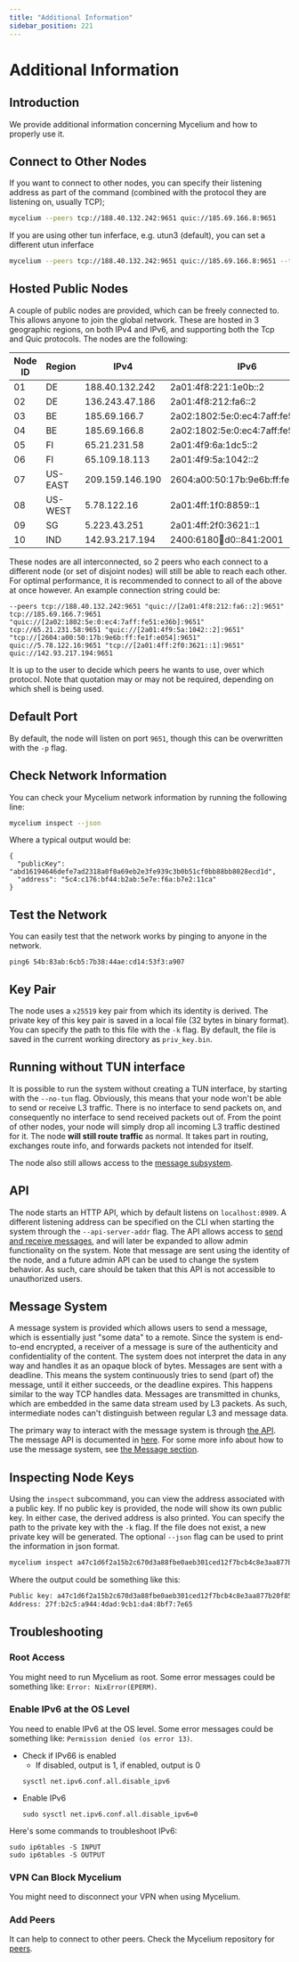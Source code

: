 ```yaml
---
title: "Additional Information"
sidebar_position: 221
---
```



<h1>Additional Information</h1>



## Introduction

We provide additional information concerning Mycelium and how to properly use it.

## Connect to Other Nodes

If you want to connect to other nodes, you can specify their listening address as
part of the command (combined with the protocol they are listening on, usually TCP);

```sh
mycelium --peers tcp://188.40.132.242:9651 quic://185.69.166.8:9651
```

If you are using other tun inferface, e.g. utun3 (default), you can set a different utun inferface

```sh
mycelium --peers tcp://188.40.132.242:9651 quic://185.69.166.8:9651 --tun-name utun9
```

## Hosted Public Nodes

A couple of public nodes are provided, which can be freely connected to. This allows
anyone to join the global network. These are hosted in 3 geographic regions, on both
IPv4 and IPv6, and supporting both the Tcp and Quic protocols. The nodes are the
following:

| Node ID | Region | IPv4 | IPv6 | Tcp port | Quic port | Mycelium IP |
| --- | --- | --- | --- | --- | --- | --- |
| 01 | DE | 188.40.132.242 | 2a01:4f8:221:1e0b::2 | 9651 | 9651 | 54b:83ab:6cb5:7b38:44ae:cd14:53f3:a907 |
| 02 | DE | 136.243.47.186 | 2a01:4f8:212:fa6::2 | 9651 | 9651 | 40a:152c:b85b:9646:5b71:d03a:eb27:2462 |
| 03 | BE | 185.69.166.7 | 2a02:1802:5e:0:ec4:7aff:fe51:e80d | 9651 | 9651 | 597:a4ef:806:b09:6650:cbbf:1b68:cc94 |
| 04 | BE | 185.69.166.8 | 2a02:1802:5e:0:ec4:7aff:fe51:e36b | 9651 | 9651 | 549:8bce:fa45:e001:cbf8:f2e2:2da6:a67c |
| 05 | FI | 65.21.231.58 | 2a01:4f9:6a:1dc5::2 | 9651 | 9651 | 410:2778:53bf:6f41:af28:1b60:d7c0:707a |
| 06 | FI | 65.109.18.113 | 2a01:4f9:5a:1042::2 | 9651 | 9651 | 488:74ac:8a31:277b:9683:c8e:e14f:79a7 |
| 07 | US-EAST | 209.159.146.190 | 2604:a00:50:17b:9e6b:ff:fe1f:e054 | 9651 | 9651 | 4ab:a385:5a4e:ef8f:92e0:1605:7cb6:24b2 |
| 08 | US-WEST | 5.78.122.16 | 2a01:4ff:1f0:8859::1 | 9651 | 9651 | 4de:b695:3859:8234:d04c:5de6:8097:c27c |
| 09 | SG | 5.223.43.251 | 2a01:4ff:2f0:3621::1 | 9651 | 9651 | 5eb:c711:f9ab:eb24:ff26:e392:a115:1c0e |
| 10 | IND | 142.93.217.194 | 2400:6180:100:d0::841:2001 | 9651 | 9651 | 445:465:fe81:1e2b:5420:a029:6b0:9f61 |

These nodes are all interconnected, so 2 peers who each connect to a different node
(or set of disjoint nodes) will still be able to reach each other. For optimal performance,
it is recommended to connect to all of the above at once however. An example connection
string could be:

`--peers tcp://188.40.132.242:9651 "quic://[2a01:4f8:212:fa6::2]:9651" tcp://185.69.166.7:9651 "quic://[2a02:1802:5e:0:ec4:7aff:fe51:e36b]:9651" tcp://65.21.231.58:9651 "quic://[2a01:4f9:5a:1042::2]:9651" "tcp://[2604:a00:50:17b:9e6b:ff:fe1f:e054]:9651" quic://5.78.122.16:9651 "tcp://[2a01:4ff:2f0:3621::1]:9651" quic://142.93.217.194:9651`

It is up to the user to decide which peers he wants to use, over which protocol.
Note that quotation may or may not be required, depending on which shell is being
used.

## Default Port

By default, the node will listen on port `9651`, though this can be overwritten with the `-p` flag.

## Check Network Information

You can check your Mycelium network information by running the following line:

```bash
mycelium inspect --json
```

Where a typical output would be:

```
{
  "publicKey": "abd16194646defe7ad2318a0f0a69eb2e3fe939c3b0b51cf0bb88bb8028ecd1d",
  "address": "5c4:c176:bf44:b2ab:5e7e:f6a:b7e2:11ca"
}
```

## Test the Network

You can easily test that the network works by pinging to anyone in the network.

```
ping6 54b:83ab:6cb5:7b38:44ae:cd14:53f3:a907
```

## Key Pair

The node uses a `x25519` key pair from which its identity is derived. The private key of this key pair
is saved in a local file (32 bytes in binary format). You can specify the path to this file with the
`-k` flag. By default, the file is saved in the current working directory as `priv_key.bin`.

## Running without TUN interface

It is possible to run the system without creating a TUN interface, by starting with the `--no-tun` flag.
Obviously, this means that your node won't be able to send or receive L3 traffic. There is no interface
to send packets on, and consequently no interface to send received packets out of. From the point of
other nodes, your node will simply drop all incoming L3 traffic destined for it. The node **will still
route traffic** as normal. It takes part in routing, exchanges route info, and forwards packets not
intended for itself.

The node also still allows access to the [message subsystem](#message-system).

## API

The node starts an HTTP API, which by default listens on `localhost:8989`. A different listening address
can be specified on the CLI when starting the system through the `--api-server-addr` flag. The API
allows access to [send and receive messages](#message-system), and will later be expanded to allow
admin functionality on the system. Note that message are sent using the identity of the node, and a
future admin API can be used to change the system behavior. As such, care should be taken that this
API is not accessible to unauthorized users.

## Message System

A message system is provided which allows users to send a message, which is essentially just "some data"
to a remote. Since the system is end-to-end encrypted, a receiver of a message is sure of the authenticity
and confidentiality of the content. The system does not interpret the data in any way and handles it
as an opaque block of bytes. Messages are sent with a deadline. This means the system continuously
tries to send (part of) the message, until it either succeeds, or the deadline expires. This happens
similar to the way TCP handles data. Messages are transmitted in chunks, which are embedded in the
same data stream used by L3 packets. As such, intermediate nodes can't distinguish between regular L3
and message data.

The primary way to interact with the message system is through [the API](#API). The message API is
documented in [here](./api_yaml.md). For some more info about how to
use the message system, see [the Message section](./message.md).


## Inspecting Node Keys

Using the `inspect` subcommand, you can view the address associated with a public key. If no public key is provided, the node will show
its own public key. In either case, the derived address is also printed. You can specify the path to the private key with the `-k` flag.
If the file does not exist, a new private key will be generated. The optional `--json` flag can be used to print the information in json
format.

```sh
mycelium inspect a47c1d6f2a15b2c670d3a88fbe0aeb301ced12f7bcb4c8e3aa877b20f8559c02
```

Where the output could be something like this:

```sh
Public key: a47c1d6f2a15b2c670d3a88fbe0aeb301ced12f7bcb4c8e3aa877b20f8559c02
Address: 27f:b2c5:a944:4dad:9cb1:da4:8bf7:7e65
```

## Troubleshooting

### Root Access

You might need to run Mycelium as root. Some error messages could be something like: `Error: NixError(EPERM)`.

### Enable IPv6 at the OS Level

You need to enable IPv6 at the OS level. Some error messages could be something like: `Permission denied (os error 13)`.

- Check if IPv66 is enabled
  - If disabled, output is 1, if enabled, output is 0
  ```
  sysctl net.ipv6.conf.all.disable_ipv6
  ```
- Enable IPv6
  ```
  sudo sysctl net.ipv6.conf.all.disable_ipv6=0
  ```

Here's some commands to troubleshoot IPv6:

```
sudo ip6tables -S INPUT
sudo ip6tables -S OUTPUT
```

### VPN Can Block Mycelium

You might need to disconnect your VPN when using Mycelium.

### Add Peers

It can help to connect to other peers. Check the Mycelium repository for [peers](https://github.com/threefoldtech/mycelium?tab=readme-ov-file#hosted-public-nodes).